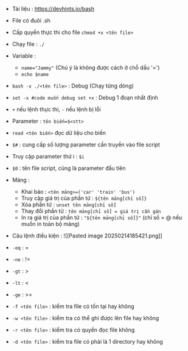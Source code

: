 
+ Tài liệu : https://devhints.io/bash
+ File có đuôi .sh
+ Cấp quyền thực thi cho file `chmod +x <tên file>`
+ Chạy file : `./`
+ Variable : 
	+ `name="Jammy"` (Chú ý là không được cách ở chỗ dấu '=') 
	+ `echo $name`	
+ `bash -x ./<tên file>` : Debug (Chạy từng dòng)
+ `set -x #code muốn debug set +x` : Debug 1 đoạn nhất định
+ `+` nếu lệnh thực thi, `-` nếu lệnh bị lỗi

+ Parameter : `tên biến=$<stt>`
+ `read <tên biến>` đọc dữ liệu cho biến
+ `$#` : cung cấp số lượng parameter cần truyền vào file script
+ Truy cập parameter thứ i : `$i`
+ `$0` : tên file script, cũng là parameter đầu tiên
+ Mảng : 
	+ Khai báo : `<tên mảng>=('car' 'train' 'bus')`
	+ Truy cập giá trị của phần tử : `${tên mảng[chỉ số]}` 
	+ Xóa phần tử : `unset tên mảng[chỉ số]`
	+ Thay đổi phần tử : `tên mảng[chỉ số] = giá trị cần gán`
	+ In ra giá trị của phần tử : `"${tên mảng[chỉ số]}"` (chỉ số = @ nếu muốn in toàn bộ mảng)
+ Câu lệnh điều kiện : 
![[Pasted image 20250214185421.png]]

+ `-eq` : =
+ `-ne` : != 
+ `-gt` : >
+ `-lt` : <
+ `-ge` : >=

+ `-f <tên file>` : kiểm tra file có tồn tại hay không
+ `-w <tên file>` : kiểm tra có thể ghi được lên file hay không
+ `-r <tên file>` : kiểm tra có quyền đọc file không
+ `-d <tên file>` : kiểm tra file có phải là 1 directory hay không